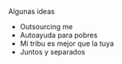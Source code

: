 Algunas ideas

* Outsourcing me
* Autoayuda para pobres
* Mi tribu es mejor que la tuya
* Juntos y separados
